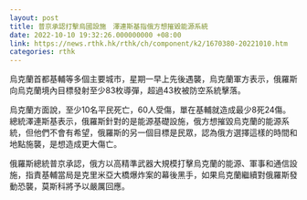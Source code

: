 ```yaml
---
layout: post
title: 普京承認打擊烏國設施　澤連斯基指俄方想摧毀能源系統
date: 2022-10-10 19:32:26.000000000 +08:00
link: https://news.rthk.hk/rthk/ch/component/k2/1670380-20221010.htm
categories: rthk
---
```


烏克蘭首都基輔等多個主要城市，星期一早上先後遇襲，烏克蘭軍方表示，俄羅斯向烏克蘭境內目標發射至少83枚導彈，超過43枚被防空系統擊落。

烏克蘭方面說，至少10名平民死亡，60人受傷，單在基輔就造成最少8死24傷。總統澤連斯基表示，俄羅斯針對的是能源基礎設施，俄方想摧毀烏克蘭的能源系統，但他們不會有希望，俄羅斯的另一個目標是民眾，認為俄方選擇這樣的時間和地點施襲，是想造成更大傷亡。

俄羅斯總統普京承認，俄方以高精準武器大規模打擊烏克蘭的能源、軍事和通信設施，指責基輔當局是克里米亞大橋爆炸案的幕後黑手，如果烏克蘭繼續對俄羅斯發動恐襲，莫斯科將予以嚴厲回應。
